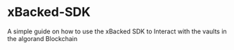 # xBacked-SDK
A simple guide on how to use the xBacked SDK to Interact with the vaults in the algorand Blockchain
